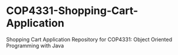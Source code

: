 # COP4331-Shopping-Cart-Application
Shopping Cart Application Repository for COP4331: Object Oriented Programming with Java
